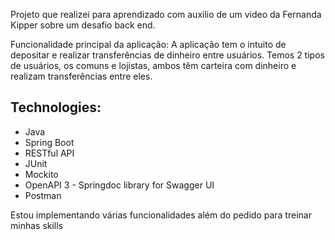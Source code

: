 Projeto que realizei para aprendizado com auxilio de um video da Fernanda Kipper sobre um desafio back end.

Funcionalidade principal da aplicação: A aplicação tem o intuito de depositar e realizar transferências de dinheiro entre usuários. Temos 2 tipos de usuários, os comuns e lojistas, ambos têm carteira com dinheiro e realizam transferências entre eles.

## Technologies:
* Java
* Spring Boot
* RESTful API
* JUnit
* Mockito
* OpenAPI 3 - Springdoc library for Swagger UI
* Postman

Estou implementando várias funcionalidades além do pedido para treinar minhas skills
